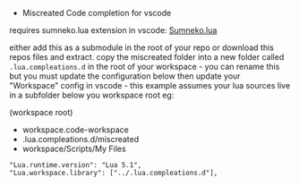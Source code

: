 - Miscreated Code completion for vscode

requires sumneko.lua extension in vscode: [Sumneko.lua](https://marketplace.visualstudio.com/items?itemName=sumneko.lua)

either add this as a submodule in the root of your repo or download this repos files and extract.
copy the miscreated folder into a new folder called `.lua.compleations.d` in the root of your workspace - you can rename this but you must update the configuration below
then update your "Workspace" config in vscode - this example assumes your lua sources live in a subfolder below you workspace root eg:

(workspace root)
-  workspace.code-workspace
-  .lua.compleations.d/miscreated
-  workspace/Scripts/My Files

```
"Lua.runtime.version": "Lua 5.1",
"Lua.workspace.library": ["../.lua.compleations.d"],
```
